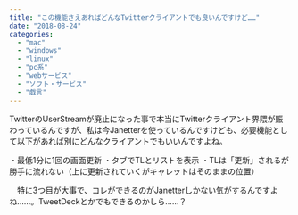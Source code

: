 ```yaml
---
title: "この機能さえあればどんなTwitterクライアントでも良いんですけど……"
date: "2018-08-24"
categories: 
  - "mac"
  - "windows"
  - "linux"
  - "pc系"
  - "webサービス"
  - "ソフト・サービス"
  - "戯言"
---
```


TwitterのUserStreamが廃止になった事で本当にTwitterクライアント界隈が賑わっているんですが、私は今Janetterを使っているんですけども、必要機能として以下があれば別にどんなクライアントでもいいんですよね。

・最低1分に1回の画面更新 ・タブでTLとリストを表示 ・TLは「更新」されるが勝手に流れない（上に更新されていくがキャレットはそのままの位置）

　特に3つ目が大事で、コレができるのがJanetterしかない気がするんですよね……。TweetDeckとかでもできるのかしら……？
